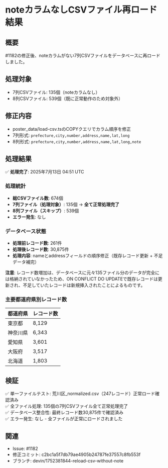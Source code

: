 # noteカラムなしCSVファイル再ロード結果

## 概要
#1182の修正後、noteカラムがない7列CSVファイルをデータベースに再ロードしました。

## 処理対象
- 7列CSVファイル: 135個（noteカラムなし）
- 8列CSVファイル: 539個（既に正常動作のため対象外）

## 修正内容
- poster_data/load-csv.tsのCOPYクエリでカラム順序を修正
- 7列形式: `prefecture,city,number,address,name,lat,long`
- 8列形式: `prefecture,city,number,address,name,lat,long,note`

## 処理結果
✅ **処理完了**: 2025年7月13日 04:51 UTC

### 処理統計
- **総CSVファイル数**: 674個
- **7列ファイル（処理対象）**: 135個 → **全て正常処理完了**
- **8列ファイル（スキップ）**: 539個
- **エラー発生**: なし

### データベース状態
- **処理前レコード数**: 261件
- **処理後レコード数**: 30,875件
- **処理内容**: nameとaddressフィールドの順序修正（既存レコード更新 + 不足データ補完）

**注意**: レコード数増加は、データベースに元々135ファイル分のデータが完全には格納されていなかったため、ON CONFLICT DO UPDATEで既存レコードは更新され、不足していたレコードは新規挿入されたことによるものです。

### 主要都道府県別レコード数
| 都道府県 | レコード数 |
|----------|------------|
| 東京都   | 8,129      |
| 神奈川県 | 6,343      |
| 愛知県   | 3,601      |
| 大阪府   | 3,517      |
| 北海道   | 1,803      |

## 検証
✅ 単一ファイルテスト: 荒川区_normalized.csv（247レコード）正常ロード確認済み  
✅ 全ファイル処理: 135個の7列CSVファイル全て正常処理完了  
✅ データベース整合性: 最終レコード数30,875件で確認済み  
✅ エラー発生: なし - 全ファイルが正常にロードされました

## 関連
- Issue: #1182
- 修正コミット: c2bc1a5f7db79ae4905b24787fe37557c8fb553f
- ブランチ: devin/1752381844-reload-csv-without-note
